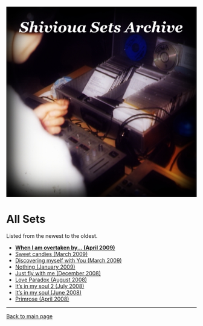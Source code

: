
![Shivioua - All Sets](./all-sets.jpg)

# All Sets

Listed from the newest to the oldest.

<!-- 
* Progressive Awake - Poljica (August 2023)
* Progressive Awake - Faixa Azul (June 2023)
* Progressive Awake - Rebalancing (Decebmer 2022)
* Progressive Awake - Lullaby (December 2021)
* Progressive Awake - Somebody New Vol. 3 (November 2021)
* Fresh Dance Music - New Time, Same Place (August 2021)
* Quantum Energy - Modern Rock & Roll (July 2021)
* Quantum Energy - Lick The Groove (May 2021)
* Fresh Dance Music - Rzepedka (April 2021)
* Quantum Energy - Tribute to CDQ Burakowsa (April 2021)
* Progressive Awake - Bit Harder (April 2021)
* Quantum Energy - Counter Plus Plus (March 2021)
* Progressive Awake - Hypnotized By Your Light (February 2021)
* Progressive Awake - The Blue Oyster (January 2021)
* Fresh Dance Music - Izolatorium (November 2020)
* Fresh Dance Music - Przed Duszki (October 2020)
* Progressive Awake - La Playa (July 2020)
* Quantum Energy - Vinylegg (August 2020)
* Quantum Energy - Two Hearts (August 2018)
* Fresh Dance Music - Beachball (July 2018)
* Progressive Awake - New Time, New Place (June 2018)
* Progressive Awake - Playpool (September 2016)
# Coco Jumbo (Very Short Rmx) 2016-06-11
# Count On Me (Live Coded Edit) 2016-05-16
# Ruby jako instrument muzyczny (PL) 2016-04-20 Sweet Child o'mine, ok. 3min
* Fresh Dance Music - Somebody New (November 2015)
# Hey Jude (Live Coded Edit) 2015-09-13
# Playing With Daft Punk Samples 2015-09-12
# Playing With Super Saw 2015-08-29
# Simple Kick Pattern With Random Amp (129 BP) 2015-08-27
# Live Coding Session (2015-08-04)
# Ambi Choir At Very Low Rate; Playing With Samples ;3. 08. 2015
* Progressive Awake - Uncharted Waters (June 2015)
* Fresh Dance Music - Cave (January 2015)
* Fresh Dance Music - Deanery No. 161 (May 2014)
* Progressive Awake - Spring is in the air (March 2014)
* Quantum Energy - Winter solstice (December 2012)
* Progressive Awake - Different Kind Of Life (October 2012)
* Quantum Energy - Everyday Something New (November 2011)
* Progressive Awake - Reminiscence (August 2011)
* Quantum Energy - Chillstep (June 2011)
* Fresh Dance Music - Knockout (March 2011)
* Progressive Awake - Snowdrop (March 2011)
* Quantum Energy - Love Cycle (February 2011)
* Quantum Energy - Still Waters Run Deep (December 2010)
* Progressive Awake - First Snow (November 2010)
* Fresh Dance Music - House Sweet House (March 2010)
* Fresh Dance Music - For An Angel (January 2010)
* Progressive Awake - Music Is My Oxygen (January 2010)
* Progressive Awake - 4 Seasons Of Love (November 2009)
* Progressive Awake - Lost in You, lost myself… (October 2009)
* Progressive Awake - Doubtfulness Waves (September 2009)
* Progressive Awake - Ungovernable Appetence (Semptember 2009)
* Progressive Awake - Opium (July 2009)
* Progressive Awake - 7 months of dream (July 2009)
* Progressive Awake - Effervescence (June 2009)
* Progressive Awake - Holidays Wanted!!! (June 2009)
* Progressive Awake - Midgard (May 2009)
* Progressive Awake - Hard days at work (April 2009)
-->
* [**When I am overtaken by... (April 2009)**](https://shivioua.github.io/progressive-awake/when-i-am-overtaken-by-april-2009.html)
* [Sweet candies (March 2009)](https://shivioua.github.io/progressive-awake/sweet-candies-march-2009.html)
* [Discovering myself with You (March 2009)](https://shivioua.github.io/progressive-awake/discovering-myself-with-you-march-2009.html)
* [Nothing (January 2009)](https://shivioua.github.io/progressive-awake/nothing-january-2009.html)
* [Just fly with me (December 2008)](https://shivioua.github.io/progressive-awake/just-fly-with-me-december-2008.html)
* [Love Paradox (August 2008)](https://shivioua.github.io/progressive-awake/love-paradox-august-2008.html)
* [It’s in my soul 2 (July 2008)](https://shivioua.github.io/progressive-awake/its-in-my-soul-2-july-2008.html)
* [It’s in my soul (June 2008)](https://shivioua.github.io/progressive-awake/its-in-my-soul-june-2008.html)
* [Primrose (April 2008)](https://shivioua.github.io/fresh-dance-music/primrose-april-2008.html)

----

[Back to main page](https://shivioua.github.io)